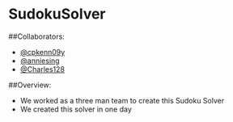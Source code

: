 SudokuSolver
============

##Collaborators:
* [@cpkenn09y](https://github.com/cpkenn09y)
* [@anniesing](https://github.com/anniesing)
* [@Charles128](https://github.com/Charles128)

##Overview:
* We worked as a three man team to create this Sudoku Solver
* We created this solver in one day
